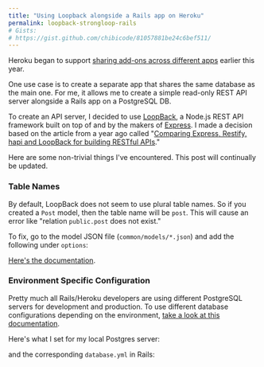 ```yaml
---
title: "Using Loopback alongside a Rails app on Heroku"
permalink: loopback-strongloop-rails
# Gists:
# https://gist.github.com/chibicode/81057881be24c6bef511/
---
```


Heroku began to support [sharing add-ons across different apps](https://blog.heroku.com/archives/2015/1/23/expanding_the_power_of_add_ons) earlier this year.

One use case is to create a separate app that shares the same database as the main one. For me, it allows me to create a simple read-only REST API server alongside a Rails app on a PostgreSQL DB.

To create an API server, I decided to use [LoopBack](http://loopback.io/), a Node.js REST API framework built on top of and by the makers of [Express](http://expressjs.com/). I made a decision based on the article from a year ago called "[Comparing Express, Restify, hapi and LoopBack for building RESTful APIs](https://strongloop.com/strongblog/compare-express-restify-hapi-loopback/)."

Here are some non-trivial things I've encountered. This post will continually be updated.

### Table Names

By default, LoopBack does not seem to use plural table names. So if you created a `Post` model, then the table name will be `post`. This will cause an error like "relation `public.post` does not exist."

To fix, go to the model JSON file (`common/models/*.json`) and add the following under `options`:

<script src="https://gist.github.com/chibicode/81057881be24c6bef511.js?file=post.json"></script>

[Here's the documentation](http://docs.strongloop.com/display/public/LB/Model+definition+JSON+file#ModeldefinitionJSONfile-Options).

### Environment Specific Configuration

Pretty much all Rails/Heroku developers are using different PostgreSQL servers for development and production. To use different database configurations depending on the environment, [take a look at this documentation](http://docs.strongloop.com/display/public/LB/Environment-specific+configuration).

Here's what I set for my local Postgres server:

<script src="https://gist.github.com/chibicode/81057881be24c6bef511.js?file=datasources.json"></script>

and the corresponding `database.yml` in Rails:

<script src="https://gist.github.com/chibicode/81057881be24c6bef511.js?file=database.yml"></script>

